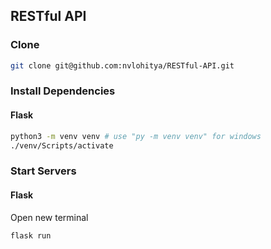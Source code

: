 ## RESTful API

### Clone
```bash
git clone git@github.com:nvlohitya/RESTful-API.git
```

### Install Dependencies

#### Flask
```bash
python3 -m venv venv # use "py -m venv venv" for windows
./venv/Scripts/activate
```

### Start Servers

#### Flask
Open new terminal
```bash
flask run
```



